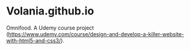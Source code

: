 # Volania.github.io
Omnifood.
A Udemy course project (https://www.udemy.com/course/design-and-develop-a-killer-website-with-html5-and-css3/).
